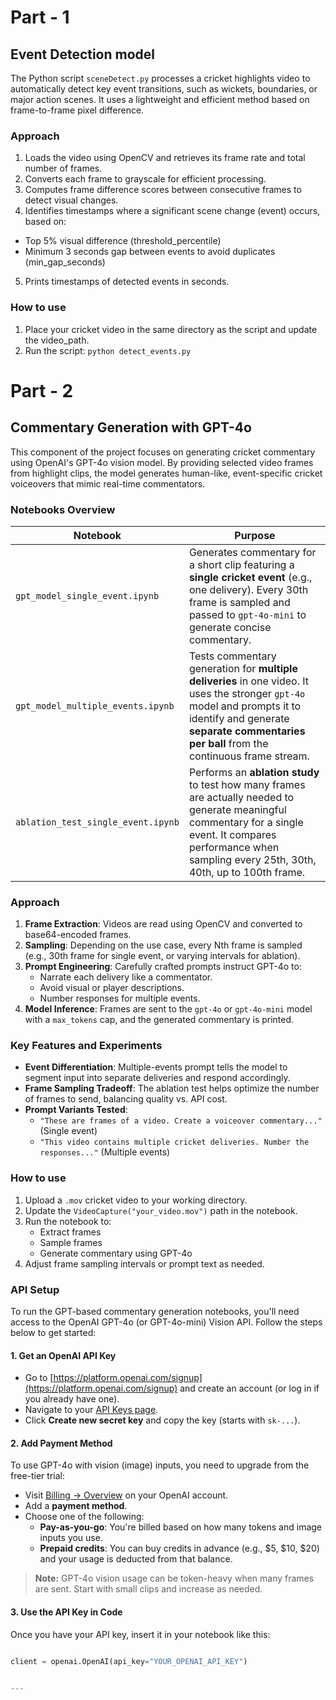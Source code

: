 # Part - 1

## Event Detection model

The Python script `sceneDetect.py` processes a cricket highlights video to automatically detect key event transitions, such as wickets, boundaries, or major action scenes. It uses a lightweight and efficient method based on frame-to-frame pixel difference.

### Approach

1.	Loads the video using OpenCV and retrieves its frame rate and total number of frames.
2.	Converts each frame to grayscale for efficient processing.
3.	Computes frame difference scores between consecutive frames to detect visual changes.
4.	Identifies timestamps where a significant scene change (event) occurs, based on:
* Top 5% visual difference (threshold_percentile)
* Minimum 3 seconds gap between events to avoid duplicates (min_gap_seconds)
5.	Prints timestamps of detected events in seconds.

### How to use

1.	Place your cricket video in the same directory as the script and update the video_path.
2.	Run the script:
   `python detect_events.py`


# Part - 2

## Commentary Generation with GPT-4o

This component of the project focuses on generating cricket commentary using OpenAI's GPT-4o vision model. By providing selected video frames from highlight clips, the model generates human-like, event-specific cricket voiceovers that mimic real-time commentators.


### Notebooks Overview

| Notebook                             | Purpose                                                                                     |
|--------------------------------------|---------------------------------------------------------------------------------------------|
| `gpt_model_single_event.ipynb`       | Generates commentary for a short clip featuring a **single cricket event** (e.g., one delivery). Every 30th frame is sampled and passed to `gpt-4o-mini` to generate concise commentary. |
| `gpt_model_multiple_events.ipynb`    | Tests commentary generation for **multiple deliveries** in one video. It uses the stronger `gpt-4o` model and prompts it to identify and generate **separate commentaries per ball** from the continuous frame stream. |
| `ablation_test_single_event.ipynb`   | Performs an **ablation study** to test how many frames are actually needed to generate meaningful commentary for a single event. It compares performance when sampling every 25th, 30th, 40th, up to 100th frame. |



### Approach

1. **Frame Extraction**: Videos are read using OpenCV and converted to base64-encoded frames.
2. **Sampling**: Depending on the use case, every Nth frame is sampled (e.g., 30th frame for single event, or varying intervals for ablation).
3. **Prompt Engineering**: Carefully crafted prompts instruct GPT-4o to:
   - Narrate each delivery like a commentator.
   - Avoid visual or player descriptions.
   - Number responses for multiple events.
4. **Model Inference**: Frames are sent to the `gpt-4o` or `gpt-4o-mini` model with a `max_tokens` cap, and the generated commentary is printed.



### Key Features and Experiments

- **Event Differentiation**: Multiple-events prompt tells the model to segment input into separate deliveries and respond accordingly.
- **Frame Sampling Tradeoff**: The ablation test helps optimize the number of frames to send, balancing quality vs. API cost.
- **Prompt Variants Tested**:
  - `"These are frames of a video. Create a voiceover commentary..."` (Single event)
  - `"This video contains multiple cricket deliveries. Number the responses..."` (Multiple events)



### How to use

1. Upload a `.mov` cricket video to your working directory.
2. Update the `VideoCapture("your_video.mov")` path in the notebook.
3. Run the notebook to:
   - Extract frames
   - Sample frames
   - Generate commentary using GPT-4o
4. Adjust frame sampling intervals or prompt text as needed.



### API Setup

To run the GPT-based commentary generation notebooks, you'll need access to the OpenAI GPT-4o (or GPT-4o-mini) Vision API. Follow the steps below to get started:

#### 1. Get an OpenAI API Key

- Go to [https://platform.openai.com/signup](https://platform.openai.com/signup) and create an account (or log in if you already have one).
- Navigate to your [API Keys page](https://platform.openai.com/account/api-keys).
- Click **Create new secret key** and copy the key (starts with `sk-...`).

#### 2. Add Payment Method

To use GPT-4o with vision (image) inputs, you need to upgrade from the free-tier trial:

- Visit [Billing → Overview](https://platform.openai.com/account/usage) on your OpenAI account.
- Add a **payment method**.
- Choose one of the following:
  - **Pay-as-you-go**: You're billed based on how many tokens and image inputs you use.
  - **Prepaid credits**: You can buy credits in advance (e.g., \$5, \$10, \$20) and your usage is deducted from that balance.

> **Note:** GPT-4o vision usage can be token-heavy when many frames are sent. Start with small clips and increase as needed.

#### 3. Use the API Key in Code

Once you have your API key, insert it in your notebook like this:

```python

client = openai.OpenAI(api_key="YOUR_OPENAI_API_KEY")


---
